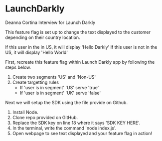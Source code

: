 # LaunchDarkly
Deanna Cortina Interview for Launch Darkly 

This feature flag is set up to change the text displayed to the customer depending on their country location. 

If this user in the in US, it will display 'Hello Darkly'
If this user is not in the US, it will display 'Hello World'

First, recreate this feature flag within Launch Darkly app by following the steps below. 
1. Create two segments 'US' and 'Non-US'
2. Create targetting rules 
	- If 'user is in segment' 'US' serve 'true'
	- If 'user is in segment' 'UK' serve 'false' 

Next we will setup the SDK using the file provide on Github.

1. Install Node. 
2. Clone repo provided on GitHub. 
3. Replace the SDK key on line 18 where it says 'SDK KEY HERE'. 
4. In the terminal, write the command 'node index.js'.
5. Open webpage to see text displayed and your feature flag in action! 
